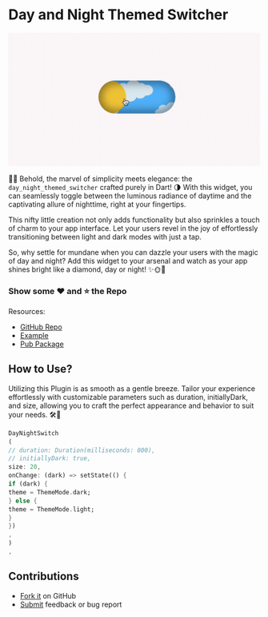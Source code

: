 # Day and Night Themed Switcher

![Demo](./assets/demo.gif)

🎩✨ Behold, the marvel of simplicity meets elegance: the `day_night_themed_switcher` crafted purely in Dart! 🌗 With this
widget, you can seamlessly toggle between the luminous radiance of daytime and the captivating allure of nighttime,
right at your fingertips.

This nifty little creation not only adds functionality but also sprinkles a touch of charm to your app interface. Let
your users revel in the joy of effortlessly transitioning between light and dark modes with just a tap.

So, why settle for mundane when you can dazzle your users with the magic of day and night? Add this widget to your
arsenal and watch as your app shines bright like a diamond, day or night! ✨🌞🌙

### **Show some ❤️ and ⭐️ the Repo**

Resources:

- [GitHub Repo](https://github.com/yashas-hm/day-night-themed-switcher)
- [Example](https://github.com/yashas-hm/day-night-themed-switcher/tree/main/example)
- [Pub Package](https://pub.dev/packages/day_night_themed_switcher)

## How to Use?

Utilizing this Plugin is as smooth as a gentle breeze. Tailor your experience effortlessly with customizable parameters
such as duration, initiallyDark, and size, allowing you to craft the perfect appearance and behavior to suit your needs.
🛠️💫

```dart
DayNightSwitch
(
// duration: Duration(milliseconds: 800),
// initiallyDark: true,
size: 20,
onChange: (dark) => setState(() {
if (dark) {
theme = ThemeMode.dark;
} else {
theme = ThemeMode.light;
}
})
,
)
,
```

## Contributions

- [Fork it](https://github.com/yashas-hm/day-night-themed-switcher/fork) on GitHub
- [Submit](https://github.com/yashas-hm/day-night-themed-switcher/issues/new/choose) feedback or bug report


